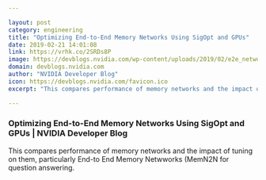 ```yaml
---

layout: post
category: engineering
title: "Optimizing End-to-End Memory Networks Using SigOpt and GPUs"
date: 2019-02-21 14:01:08
link: https://vrhk.co/2SRDs8P
image: https://devblogs.nvidia.com/wp-content/uploads/2019/02/e2e_network.png
domain: devblogs.nvidia.com
author: "NVIDIA Developer Blog"
icon: https://devblogs.nvidia.com/favicon.ico
excerpt: "This compares performance of memory networks and the impact of tuning on them, particularly End-to End Memory Netwworks (MemN2N for question answering."

---
```


### Optimizing End-to-End Memory Networks Using SigOpt and GPUs | NVIDIA Developer Blog

This compares performance of memory networks and the impact of tuning on them, particularly End-to End Memory Netwworks (MemN2N for question answering.